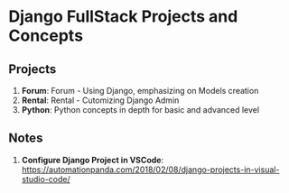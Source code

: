 # Django FullStack Projects and Concepts

## Projects
1. **Forum**: Forum - Using Django, emphasizing on Models creation
2. **Rental**: Rental - Cutomizing Django Admin
3. **Python**: Python concepts in depth for basic and advanced level

## Notes
1. **Configure Django Project in VSCode**: 
https://automationpanda.com/2018/02/08/django-projects-in-visual-studio-code/